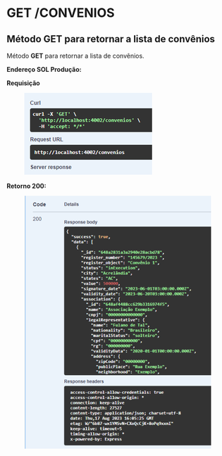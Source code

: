 # GET /CONVENIOS

## Método GET para retornar a lista de convênios

Método **GET** para retornar a lista de convênios.

**Endereço SOL Produção:**&#x20;

**Requisição**

<figure><img src="../../.gitbook/assets/Screenshot_14 (1).png" alt=""><figcaption></figcaption></figure>

**Retorno 200:**

<figure><img src="../../.gitbook/assets/Screenshot_1 (1) (1) (1).png" alt=""><figcaption></figcaption></figure>
